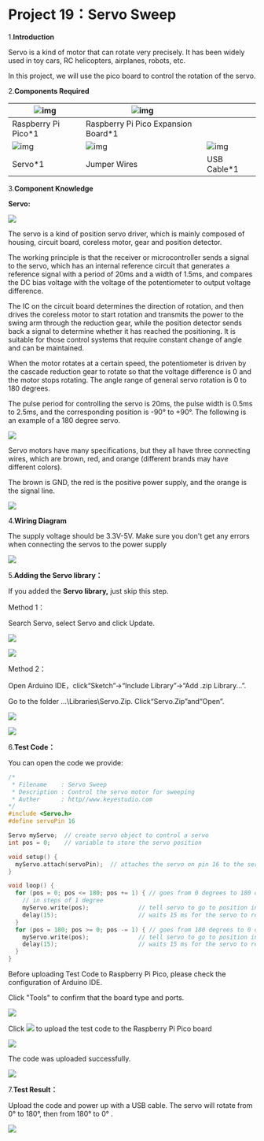 # Project 19：Servo Sweep

1.**Introduction**

Servo is a kind of motor that can rotate very precisely. It has been widely used in toy cars, RC helicopters, airplanes, robots, etc. 

In this project, we will use the pico board to control the rotation of the servo.



2.**Components Required**

| ![img](media/wps41.png) | ![img](media/wps42.jpg)             |                         |
| ----------------------- | ----------------------------------- | ----------------------- |
| Raspberry Pi Pico*1     | Raspberry Pi Pico Expansion Board*1 |                         |
| ![img](media/wps43.jpg) | ![img](media/wps44.jpg)             | ![img](media/wps45.jpg) |
| Servo*1                 | Jumper Wires                        | USB Cable*1             |



3.**Component Knowledge**

**Servo:**

![](../media/99830768916233a9c5900ac399006c17.png)

The servo is a kind of position servo driver, which is mainly composed of housing, circuit board, coreless motor, gear and position detector.

The working principle is that the receiver or microcontroller sends a signal to the servo, which has an internal reference circuit that generates a reference signal with a period of 20ms and a width of 1.5ms, and compares the DC bias voltage with the voltage of the potentiometer to output voltage difference. 

The IC on the circuit board determines the direction of rotation, and then drives the coreless motor to start rotation and transmits the power to the swing arm through the reduction gear, while the position detector sends back a signal to determine whether it has reached the positioning. It is suitable for those control systems that require constant change of angle and can be maintained.

When the motor rotates at a certain speed, the potentiometer is driven by the cascade reduction gear to rotate so that the voltage difference is 0 and the motor stops rotating. The angle range of general servo rotation is 0 to 180 degrees.

The pulse period for controlling the servo is 20ms, the pulse width is 0.5ms to 2.5ms, and the corresponding position is -90° to +90°. The following is an example of a 180 degree servo.

![](../media/708316fde05c62113a3024e0efb0c237.jpeg)

Servo motors have many specifications, but they all have three connecting wires, which are brown, red, and orange (different brands may have different colors). 

The brown is GND, the red is the positive power supply, and the orange is the signal line.

![](../media/35084ae289a08e35bdb8c89ceb134ba4.png)

4.**Wiring Diagram**

The supply voltage should be 3.3V-5V. Make sure you don't get any errors when connecting the servos to the power supply

![](../media/64a80947d0cd45b50d4bd1d125509bbe.png)

5.**Adding the Servo library：**

If you added the **Servo library,** just skip this step.

Method 1：

Search Servo, select Servo and click Update.

![](../media/8f126fb4b3d1607827dc402a2bc81586.png)

![](../media/7c8465d1b05e02add0178c67a7c2d349.png)

Method 2：

Open Arduino IDE，click“Sketch”→“Include Library”→“Add .zip Library...”.

Go to the folder ...\\Libraries\\Servo.Zip. Click“Servo.Zip”and“Open”.

![](../media/c2f8296dc71b80455b5a2bbe34ba70fd.png)

![](../media/5d619cd345957c5c4d3fcfcbba55392a.png)

6.**Test Code：**

You can open the code we provide:

```C
/*
 * Filename    : Servo Sweep
 * Description : Control the servo motor for sweeping
 * Auther      : http//www.keyestudio.com
*/
#include <Servo.h>
#define servoPin 16

Servo myServo;  // create servo object to control a servo
int pos = 0;    // variable to store the servo position

void setup() {
  myServo.attach(servoPin);  // attaches the servo on pin 16 to the servo object
}

void loop() {
  for (pos = 0; pos <= 180; pos += 1) { // goes from 0 degrees to 180 degrees
    // in steps of 1 degree
    myServo.write(pos);              // tell servo to go to position in variable 'pos'
    delay(15);                       // waits 15 ms for the servo to reach the position
  }
  for (pos = 180; pos >= 0; pos -= 1) { // goes from 180 degrees to 0 degrees
    myServo.write(pos);              // tell servo to go to position in variable 'pos'
    delay(15);                       // waits 15 ms for the servo to reach the position
  }
}
```


Before uploading Test Code to Raspberry Pi Pico, please check the configuration of Arduino IDE.

Click "Tools" to confirm that the board type and ports.

![](../media/e3c88fba045d87fcfb4982ff3b807a11.png)

Click ![](../media/b0d41283bf5ae66d2d5ab45db15331ba.png) to upload the test code to the Raspberry Pi Pico board

![](../media/cf16cc3c8fbde83667706d2ae27080fe.png)

The code was uploaded successfully.

![](../media/bfcb7b427f0bccfad426e9bb0307fe67.png)

7.**Test Result：**

Upload the code and power up with a USB cable. The servo will rotate from 0° to 180°, then from 180° to 0° .

![](../media/c5250405a4290ecb2d758ff1097310c7.png)
